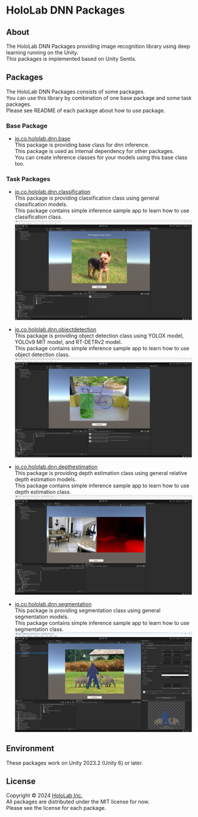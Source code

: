 # HoloLab DNN Packages

## About

The HoloLab DNN Packages providing image recognition library using deep learning running on the Unity.  
This packages is implemented based on Unity Sentis.  

## Packages

The HoloLab DNN Packages consists of some packages.  
You can use this library by combination of one base package and some task packages.  
Please see README of each package about how to use package.  

### Base Package

* [jp.co.hololab.dnn.base](packages/jp.co.hololab.dnn.base/Documentation/README.md)  
  This package is providing base class for dnn inference.  
  This package is used as internal dependency for other packages.  
  You can create inference classes for your models using this base class too.  

### Task Packages

* [jp.co.hololab.dnn.classification](packages/jp.co.hololab.dnn.classification/Documentation/README.md)  
  This package is providing classification class using general classification models.  
  This package contains simple inference sample app to learn how to use classification class.  
  ![classification](images/classification.png)  

* [jp.co.hololab.dnn.objectdetection](packages/jp.co.hololab.dnn.objectdetection/Documentation/README.md)  
  This package is providing object detection class using YOLOX model, YOLOv9 MIT model, and RT-DETRv2 model.  
  This package contains simple inference sample app to learn how to use object detection class.  
  ![objectdetection](images/objectdetection.png)  

* [jp.co.hololab.dnn.depthestimation](packages/jp.co.hololab.dnn.depthestimation/Documentation/README.md)  
  This package is providing depth estimation class using general relative depth estimation models.  
  This package contains simple inference sample app to learn how to use depth estimation class.  
  ![depthestimation](images/depthestimation.png)  

* [jp.co.hololab.dnn.segmentation](packages/jp.co.hololab.dnn.segmentation/Documentation/README.md)  
  This package is providing segmentation class using general segmentation models.  
  This package contains simple inference sample app to learn how to use segmentation class.  
  ![segmentation](images/segmentation.png)  

## Environment

These packages work on Unity 2023.2 (Unity 6) or later.  

## License

Copyright &copy; 2024 [HoloLab Inc.](https://hololab.co.jp/)  
All packages are distributed under the MIT license for now.  
Please see the license for each package.  
